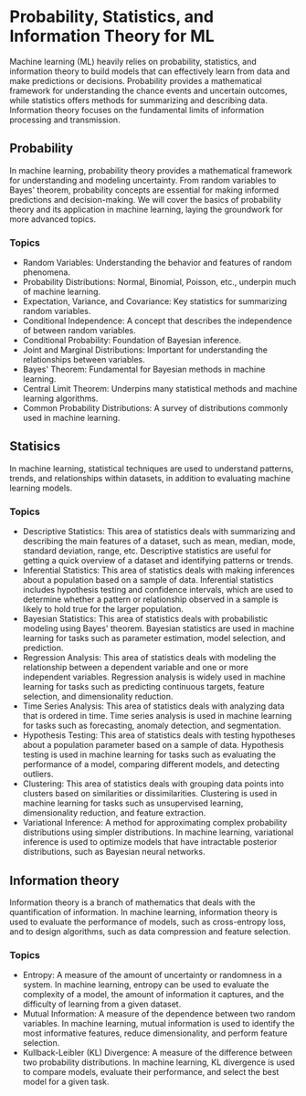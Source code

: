 # Probability, Statistics, and Information Theory for ML

Machine learning (ML) heavily relies on probability, statistics, and information theory to build models that can effectively learn from data and make predictions or decisions. Probability provides a mathematical framework for understanding the chance events and uncertain outcomes, while statistics offers methods for summarizing and describing data. Information theory focuses on the fundamental limits of information processing and transmission.

## Probability
In machine learning, probability theory provides a mathematical framework for understanding and modeling uncertainty. From random variables to Bayes' theorem, probability concepts are essential for making informed predictions and decision-making. We will cover the basics of probability theory and its application in machine learning, laying the groundwork for more advanced topics.

### Topics
- Random Variables: Understanding the behavior and features of random phenomena.
- Probability Distributions: Normal, Binomial, Poisson, etc., underpin much of machine learning.
- Expectation, Variance, and Covariance: Key statistics for summarizing random variables.
- Conditional Independence: A concept that describes the independence of between random variables.
- Conditional Probability: Foundation of Bayesian inference.
- Joint and Marginal Distributions: Important for understanding the relationships between variables.
- Bayes' Theorem: Fundamental for Bayesian methods in machine learning.
- Central Limit Theorem: Underpins many statistical methods and machine learning algorithms.
- Common Probability Distributions: A survey of distributions commonly used in machine learning.

## Statisics

In machine learning, statistical techniques are used to understand patterns, trends, and relationships within datasets, in addition to evaluating machine learning models.

### Topics
- Descriptive Statistics: This area of statistics deals with summarizing and describing the main features of a dataset, such as mean, median, mode, standard deviation, range, etc. Descriptive statistics are useful for getting a quick overview of a dataset and identifying patterns or trends.
- Inferential Statistics: This area of statistics deals with making inferences about a population based on a sample of data. Inferential statistics includes hypothesis testing and confidence intervals, which are used to determine whether a pattern or relationship observed in a sample is likely to hold true for the larger population.
- Bayesian Statistics: This area of statistics deals with probabilistic modeling using Bayes' theorem. Bayesian statistics are used in machine learning for tasks such as parameter estimation, model selection, and prediction.
- Regression Analysis: This area of statistics deals with modeling the relationship between a dependent variable and one or more independent variables. Regression analysis is widely used in machine learning for tasks such as predicting continuous targets, feature selection, and dimensionality reduction.
- Time Series Analysis: This area of statistics deals with analyzing data that is ordered in time. Time series analysis is used in machine learning for tasks such as forecasting, anomaly detection, and segmentation.
- Hypothesis Testing: This area of statistics deals with testing hypotheses about a population parameter based on a sample of data. Hypothesis testing is used in machine learning for tasks such as evaluating the performance of a model, comparing different models, and detecting outliers.
- Clustering: This area of statistics deals with grouping data points into clusters based on similarities or dissimilarities. Clustering is used in machine learning for tasks such as unsupervised learning, dimensionality reduction, and feature extraction.
- Variational Inference: A method for approximating complex probability distributions using simpler distributions. In machine learning, variational inference is used to optimize models that have intractable posterior distributions, such as Bayesian neural networks.

## Information theory

Information theory is a branch of mathematics that deals with the quantification of information. In machine learning, information theory is used to evaluate the performance of models, such as cross-entropy loss, and to design algorithms, such as data compression and feature selection.

### Topics

- Entropy: A measure of the amount of uncertainty or randomness in a system. In machine learning, entropy can be used to evaluate the complexity of a model, the amount of information it captures, and the difficulty of learning from a given dataset.
- Mutual Information: A measure of the dependence between two random variables. In machine learning, mutual information is used to identify the most informative features, reduce dimensionality, and perform feature selection.
- Kullback-Leibler (KL) Divergence: A measure of the difference between two probability distributions. In machine learning, KL divergence is used to compare models, evaluate their performance, and select the best model for a given task.
